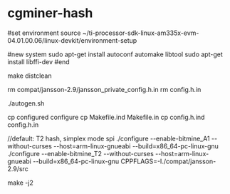 # cgminer-hash
#set environment
source ~/ti-processor-sdk-linux-am335x-evm-04.01.00.06/linux-devkit/environment-setup

#new system
sudo apt-get install autoconf automake libtool
sudo apt-get install libffi-dev
#end

make distclean

rm compat/jansson-2.9/jansson_private_config.h.in
rm config.h.in

./autogen.sh

cp configured configure
cp Makefile.ind Makefile.in
cp config.h.ind config.h.in

//default: T2 hash, simplex mode spi
./configure --enable-bitmine_A1 --without-curses --host=arm-linux-gnueabi --build=x86_64-pc-linux-gnu
./configure --enable-bitmine_T2 --without-curses --host=arm-linux-gnueabi --build=x86_64-pc-linux-gnu CPPFLAGS=-I./compat/jansson-2.9/src

make -j2
